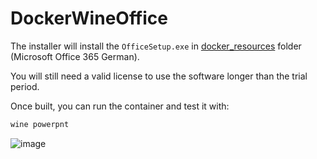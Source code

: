 # DockerWineOffice

The installer will install the `OfficeSetup.exe` in [docker_resources](docker_resources) folder (Microsoft Office 365 German).

You will still need a valid license to use the software longer than the trial period.

Once built, you can run the container and test it with:
```bash
wine powerpnt
```

![image](https://user-images.githubusercontent.com/37810842/218285787-dacc4cf6-4abc-4773-abd5-efd3ba0c6580.png)
